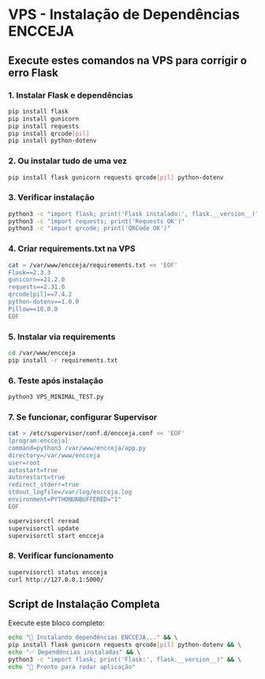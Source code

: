 # VPS - Instalação de Dependências ENCCEJA

## Execute estes comandos na VPS para corrigir o erro Flask

### 1. Instalar Flask e dependências
```bash
pip install flask
pip install gunicorn
pip install requests
pip install qrcode[pil]
pip install python-dotenv
```

### 2. Ou instalar tudo de uma vez
```bash
pip install flask gunicorn requests qrcode[pil] python-dotenv
```

### 3. Verificar instalação
```bash
python3 -c "import flask; print('Flask instalado:', flask.__version__)"
python3 -c "import requests; print('Requests OK')"
python3 -c "import qrcode; print('QRCode OK')"
```

### 4. Criar requirements.txt na VPS
```bash
cat > /var/www/encceja/requirements.txt << 'EOF'
Flask==2.3.3
gunicorn==21.2.0
requests==2.31.0
qrcode[pil]==7.4.2
python-dotenv==1.0.0
Pillow==10.0.0
EOF
```

### 5. Instalar via requirements
```bash
cd /var/www/encceja
pip install -r requirements.txt
```

### 6. Teste após instalação
```bash
python3 VPS_MINIMAL_TEST.py
```

### 7. Se funcionar, configurar Supervisor
```bash
cat > /etc/supervisor/conf.d/encceja.conf << 'EOF'
[program:encceja]
command=python3 /var/www/encceja/app.py
directory=/var/www/encceja
user=root
autostart=true
autorestart=true
redirect_stderr=true
stdout_logfile=/var/log/encceja.log
environment=PYTHONUNBUFFERED="1"
EOF

supervisorctl reread
supervisorctl update
supervisorctl start encceja
```

### 8. Verificar funcionamento
```bash
supervisorctl status encceja
curl http://127.0.0.1:5000/
```

## Script de Instalação Completa

Execute este bloco completo:
```bash
echo "🔧 Instalando dependências ENCCEJA..." && \
pip install flask gunicorn requests qrcode[pil] python-dotenv && \
echo "✅ Dependências instaladas" && \
python3 -c "import flask; print('Flask:', flask.__version__)" && \
echo "🚀 Pronto para rodar aplicação"
```